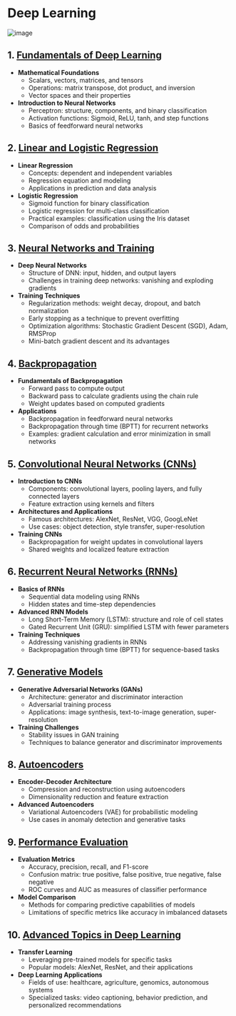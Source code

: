 
# Deep Learning 

![image](https://github.com/user-attachments/assets/980dec0d-00ce-4a4a-b651-da51117e3d7f)


## 1. [Fundamentals of Deep Learning](Fundamentals%20of%20Deep%20Learning)

- **Mathematical Foundations**
  - Scalars, vectors, matrices, and tensors
  - Operations: matrix transpose, dot product, and inversion
  - Vector spaces and their properties
- **Introduction to Neural Networks**
  - Perceptron: structure, components, and binary classification
  - Activation functions: Sigmoid, ReLU, tanh, and step functions
  - Basics of feedforward neural networks

## 2. [Linear and Logistic Regression](Linear%20and%20Logistic%20Regression)

- **Linear Regression**
  - Concepts: dependent and independent variables
  - Regression equation and modeling
  - Applications in prediction and data analysis
- **Logistic Regression**
  - Sigmoid function for binary classification
  - Logistic regression for multi-class classification
  - Practical examples: classification using the Iris dataset
  - Comparison of odds and probabilities

## 3. [Neural Networks and Training](Neural%20Networks%20and%20Training)

- **Deep Neural Networks**
  - Structure of DNN: input, hidden, and output layers
  - Challenges in training deep networks: vanishing and exploding gradients
- **Training Techniques**
  - Regularization methods: weight decay, dropout, and batch normalization
  - Early stopping as a technique to prevent overfitting
  - Optimization algorithms: Stochastic Gradient Descent (SGD), Adam, RMSProp
  - Mini-batch gradient descent and its advantages

## 4. [Backpropagation](Backpropagation)

- **Fundamentals of Backpropagation**
  - Forward pass to compute output
  - Backward pass to calculate gradients using the chain rule
  - Weight updates based on computed gradients
- **Applications**
  - Backpropagation in feedforward neural networks
  - Backpropagation through time (BPTT) for recurrent networks
  - Examples: gradient calculation and error minimization in small networks

## 5. [Convolutional Neural Networks (CNNs)](Convolutional%20Neural%20Networks%20(CNNs))

- **Introduction to CNNs**
  - Components: convolutional layers, pooling layers, and fully connected layers
  - Feature extraction using kernels and filters
- **Architectures and Applications**
  - Famous architectures: AlexNet, ResNet, VGG, GoogLeNet
  - Use cases: object detection, style transfer, super-resolution
- **Training CNNs**
  - Backpropagation for weight updates in convolutional layers
  - Shared weights and localized feature extraction

## 6. [Recurrent Neural Networks (RNNs)](Recurrent%20Neural%20Networks%20(RNNs))

- **Basics of RNNs**
  - Sequential data modeling using RNNs
  - Hidden states and time-step dependencies
- **Advanced RNN Models**
  - Long Short-Term Memory (LSTM): structure and role of cell states
  - Gated Recurrent Unit (GRU): simplified LSTM with fewer parameters
- **Training Techniques**
  - Addressing vanishing gradients in RNNs
  - Backpropagation through time (BPTT) for sequence-based tasks

## 7. [Generative Models](Generative%20Models)

- **Generative Adversarial Networks (GANs)**
  - Architecture: generator and discriminator interaction
  - Adversarial training process
  - Applications: image synthesis, text-to-image generation, super-resolution
- **Training Challenges**
  - Stability issues in GAN training
  - Techniques to balance generator and discriminator improvements

## 8. [Autoencoders](Autoencoders)

- **Encoder-Decoder Architecture**
  - Compression and reconstruction using autoencoders
  - Dimensionality reduction and feature extraction
- **Advanced Autoencoders**
  - Variational Autoencoders (VAE) for probabilistic modeling
  - Use cases in anomaly detection and generative tasks

## 9. [Performance Evaluation](Performance%20Evaluation)

- **Evaluation Metrics**
  - Accuracy, precision, recall, and F1-score
  - Confusion matrix: true positive, false positive, true negative, false negative
  - ROC curves and AUC as measures of classifier performance
- **Model Comparison**
  - Methods for comparing predictive capabilities of models
  - Limitations of specific metrics like accuracy in imbalanced datasets

## 10. [Advanced Topics in Deep Learning](Advanced%20Topics%20in%20Deep%20Learning)

- **Transfer Learning**
  - Leveraging pre-trained models for specific tasks
  - Popular models: AlexNet, ResNet, and their applications
- **Deep Learning Applications**
  - Fields of use: healthcare, agriculture, genomics, autonomous systems
  - Specialized tasks: video captioning, behavior prediction, and personalized recommendations
